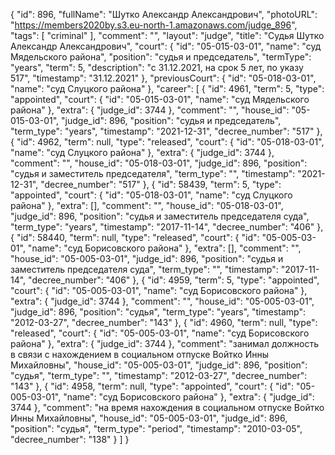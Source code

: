 {
    "id": 896,
    "fullName": "Шутко Александр Александрович",
    "photoURL": "https://members2020by.s3.eu-north-1.amazonaws.com/judge_896",
    "tags": [
        "criminal"
    ],
    "comment": "",
    "layout": "judge",
    "title": "Судья Шутко Александр Александрович",
    "court": {
        "id": "05-015-03-01",
        "name": "суд Мядельского района",
        "position": "судья и председатель",
        "termType": "years",
        "term": 5,
        "description": "c 31.12.2021, на срок 5 лет, по указу 517",
        "timestamp": "31.12.2021"
    },
    "previousCourt": {
        "id": "05-018-03-01",
        "name": "суд Слуцкого района"
    },
    "career": [
        {
            "id": 4961,
            "term": 5,
            "type": "appointed",
            "court": {
                "id": "05-015-03-01",
                "name": "суд Мядельского района"
            },
            "extra": {
                "judge_id": 3744
            },
            "comment": "",
            "house_id": "05-015-03-01",
            "judge_id": 896,
            "position": "судья и председатель",
            "term_type": "years",
            "timestamp": "2021-12-31",
            "decree_number": "517"
        },
        {
            "id": 4962,
            "term": null,
            "type": "released",
            "court": {
                "id": "05-018-03-01",
                "name": "суд Слуцкого района"
            },
            "extra": {
                "judge_id": 3744
            },
            "comment": "",
            "house_id": "05-018-03-01",
            "judge_id": 896,
            "position": "судья и заместитель председателя",
            "term_type": "",
            "timestamp": "2021-12-31",
            "decree_number": "517"
        },
        {
            "id": 58439,
            "term": 5,
            "type": "appointed",
            "court": {
                "id": "05-018-03-01",
                "name": "суд Слуцкого района"
            },
            "extra": [],
            "comment": "",
            "house_id": "05-018-03-01",
            "judge_id": 896,
            "position": "судья и заместитель председателя суда",
            "term_type": "years",
            "timestamp": "2017-11-14",
            "decree_number": "406"
        },
        {
            "id": 58440,
            "term": null,
            "type": "released",
            "court": {
                "id": "05-005-03-01",
                "name": "суд Борисовского района"
            },
            "extra": [],
            "comment": "",
            "house_id": "05-005-03-01",
            "judge_id": 896,
            "position": "судья и заместитель председателя суда",
            "term_type": "",
            "timestamp": "2017-11-14",
            "decree_number": "406"
        },
        {
            "id": 4959,
            "term": 5,
            "type": "appointed",
            "court": {
                "id": "05-005-03-01",
                "name": "суд Борисовского района"
            },
            "extra": {
                "judge_id": 3744
            },
            "comment": "",
            "house_id": "05-005-03-01",
            "judge_id": 896,
            "position": "судья",
            "term_type": "years",
            "timestamp": "2012-03-27",
            "decree_number": "143"
        },
        {
            "id": 4960,
            "term": null,
            "type": "released",
            "court": {
                "id": "05-005-03-01",
                "name": "суд Борисовского района"
            },
            "extra": {
                "judge_id": 3744
            },
            "comment": "занимал должность в связи с нахождением в социальном отпуске Войтко Инны Михайловны",
            "house_id": "05-005-03-01",
            "judge_id": 896,
            "position": "судья",
            "term_type": "",
            "timestamp": "2012-03-27",
            "decree_number": "143"
        },
        {
            "id": 4958,
            "term": null,
            "type": "appointed",
            "court": {
                "id": "05-005-03-01",
                "name": "суд Борисовского района"
            },
            "extra": {
                "judge_id": 3744
            },
            "comment": "на время нахождения в социальном отпуске Войтко Инны Михайловны",
            "house_id": "05-005-03-01",
            "judge_id": 896,
            "position": "судья",
            "term_type": "period",
            "timestamp": "2010-03-05",
            "decree_number": "138"
        }
    ]
}